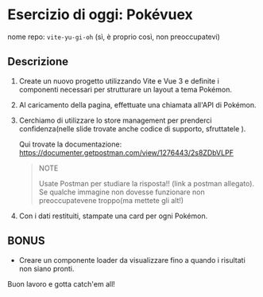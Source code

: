 # Esercizio di oggi: **Pokévuex**

nome repo: `vite-yu-gi-oh` (sì, è proprio così, non preoccupatevi)

## Descrizione

1. Create un nuovo progetto utilizzando Vite e Vue 3 e definite i componenti necessari per strutturare un layout a tema Pokémon.
1. Al caricamento della pagina, effettuate una chiamata all'API di Pokémon.
1. Cerchiamo di utilizzare lo store management per prenderci confidenza(nelle slide trovate anche codice di supporto, sfruttatele ).

    Qui trovate la documentazione: https://documenter.getpostman.com/view/1276443/2s8ZDbVLPF

    >NOTE
    >
    >Usate Postman per studiare la risposta!! (link a postman allegato).
    Se qualche immagine non dovesse funzionare  non preoccupatevene troppo(ma mettete gli alt!)

1. Con i dati restituiti, stampate una card per ogni Pokémon.

## BONUS

- Creare un componente loader da visualizzare fino a quando i risultati non siano pronti.

Buon lavoro e gotta catch'em all!

